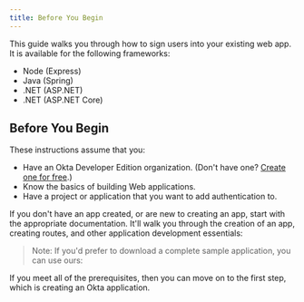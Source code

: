 ```yaml
---
title: Before You Begin
---
```

This guide walks you through how to sign users into your existing web app. It is available for the following frameworks:

* Node (Express)
* Java (Spring)
* .NET (ASP.NET)
* .NET (ASP.NET Core)

## Before You Begin
These instructions assume that you: 

* Have an Okta Developer Edition organization. (Don't have one? [Create one for free](https://developer.okta.com/signup).)
* Know the basics of building Web applications.
* Have a project or application that you want to add authentication to.

If you don't have an app created, or are new to creating an app, start with the appropriate documentation. It'll walk you through the creation of an app, creating routes, and other application development essentials:

<StackSelector snippet="create-app"/>

> Note: If you'd prefer to download a complete sample application, you can use ours:

<StackSelector snippet="samples"/>

If you meet all of the prerequisites, then you can move on to the first step, which is creating an Okta application.

<NextSectionLink/>
